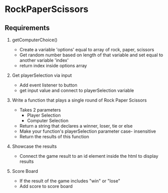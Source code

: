 # RockPaperScissors #
## Requirements ##
 1. getComputerChoice()
    * Create a variable 'options' equal to array of rock, paper, scissors
    * Get random number based on length of that variable and set equal to another variable 'index'
    * return index inside options array

 2. Get playerSelection via input
    * Add event listener to button
    * get input value and connect to playerSelection variable
 
 3. Write a function that plays a single round of Rock Paper Scissors
    * Takes 2 parameters
        * Player Selection
        * Computer Selection
    * Return a string that declares a winner, loser, tie or else
    * Make your function's playerSelection parameter case- insensitive
    * Return the results of this function 
 
 4. Showcase the results
    * Connect the game result to an id element inside the html to display results

 5. Score Board
    * If the result of the game includes "win" or "lose"
    * Add score to score board